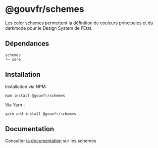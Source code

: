 # @gouvfr/schemes

Les color schemes permettent la définition de couleurs principales et du darkmode pour le Design System de l'Etat.

## Dépendances
```shell
schemes
└─ core
```

## Installation
Installation via NPM:
```
npm install @gouvfr/schemes
```
Via Yarn :
```
yarn add install @gouvfr/schemes
```

## Documentation

Consulter [la documentation](#) sur les schemes
